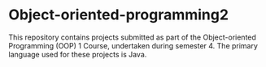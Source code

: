 # Object-oriented-programming2
This repository contains projects submitted as part of the Object-oriented Programming (OOP) 1 Course, undertaken during semester 4. The primary language used for these projects is Java.
